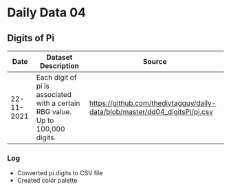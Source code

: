 # Daily Data 04
## Digits of Pi

| Date       	| Dataset Description                                                                                                	| Source                                                                                              	|
|------------	|--------------------------------------------------------------------------------------------------------------------	|-----------------------------------------------------------------------------------------------------	|
| 22-11-2021 	| Each digit of pi is associated with a certain RBG value. Up to 100,000 digits.	| https://github.com/thedivtagguy/daily-data/blob/master/dd04_digitsPi/pi.csv	|


### Log 

- Converted pi digits to CSV file
- Created color palette